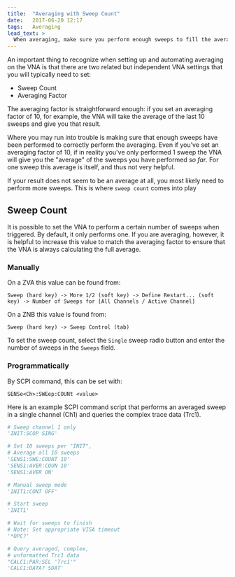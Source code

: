 ```yaml
---
title:  "Averaging with Sweep Count"
date:   2017-06-20 12:17
tags:   Averaging
lead_text: >
  When averaging, make sure you perform enough sweeps to fill the averaging buffer
---
```


An important thing to recognize when setting up and automating averaging on the VNA is that there are two related but independent VNA settings that you will typically need to set:

- Sweep Count
- Averaging Factor

The averaging factor is straightforward enough: if you set an averaging factor of 10, for example, the VNA will take the average of the last 10 sweeps and give you that result.

Where you may run into trouble is making sure that enough sweeps have been performed to correctly perform the averaging. Even if you've set an averaging factor of 10, if in reality you've only performed 1 sweep the VNA will give you the "average" of the sweeps you have performed *so far*. For one sweep this average is itself, and thus not very helpful.

If your result does not seem to be an average at all, you most likely need to perform more sweeps. This is where `sweep count` comes into play

Sweep Count
-----------

It is possible to set the VNA to perform a certain number of sweeps when triggered. By default, it only performs one. If you are averaging, however, it is helpful to increase this value to match the averaging factor to ensure that the VNA is always calculating the full average.

### Manually

On a ZVA this value can be found from:

`Sweep (hard key) -> More 1/2 (soft key) -> Define Restart... (soft key) -> Number of Sweeps for [All Channels / Active Channel]`

On a ZNB this value is found from:

`Sweep (hard key) -> Sweep Control (tab)`

To set the sweep count, select the `Single` sweep radio button and enter the number of sweeps in the `Sweeps` field.

### Programmatically

By SCPI command, this can be set with:

`SENSe<Ch>:SWEep:COUNt <value>`

Here is an example SCPI command script that performs an averaged sweep in a single channel (Ch1) and queries the complex trace data (Trc1).

~~~python
# Sweep channel 1 only
'INIT:SCOP SING'

# Set 10 sweeps per "INIT",
# Average all 10 sweeps
'SENS1:SWE:COUNT 10'
'SENS1:AVER:COUN 10'
'SENS1:AVER ON'

# Manual sweep mode
'INIT1:CONT OFF'

# Start sweep
'INIT1'

# Wait for sweeps to finish
# Note: Set appropriate VISA timeout
'*OPC?'

# Query averaged, complex,
# unformatted Trc1 data
"CALC1:PAR:SEL 'Trc1'"
'CALC1:DATA? SDAT'
~~~
